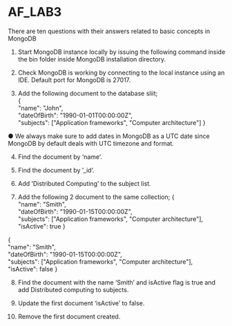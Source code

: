 # AF_LAB3
There are ten questions with their answers related to basic concepts in MongoDB

1. Start MongoDB instance locally by issuing the following command inside the bin folder inside MongoDB installation directory.

2. Check MongoDB is working by connecting to the local instance using an IDE. Default port for MongoDB is 27017. 

3. Add the following document to the database sliit;     
{       
"name": "John",       
"dateOfBirth": "1990-01-01T00:00:00Z",       
"subjects": ["Application frameworks", "Computer architecture"] 
} 

● We always make sure to add dates in MongoDB as a UTC date since MongoDB by default deals with UTC timezone and format.

4. Find the document by ‘name’. 
 
5. Find the document by ’_id’.

6. Add ‘Distributed Computing’ to the subject list. 
 
7. Add the following 2 document to the same collection; 
 {      
 "name": "Smith",      
 "dateOfBirth": "1990-01-15T00:00:00Z",       
 "subjects": ["Application frameworks", "Computer architecture"],       
 "isActive": true } 
 
{      
"name": "Smith",      
"dateOfBirth": "1990-01-15T00:00:00Z",      
"subjects": ["Application frameworks", "Computer architecture"],      
"isActive": false 
} 
 
8. Find the document with the name ‘Smith’ and isActive flag is true and add Distributed computing to subjects.   
 
9. Update the first document ‘isActive’ to false.   
 
10. Remove the first document created.
